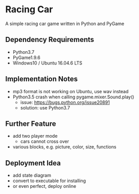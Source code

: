 # Racing Car
A simple racing car game written in Python and PyGame

## Dependency Requirements
- Python3.7
- PyGame1.9.6
- Windows10 / Ubuntu 16.04.6 LTS

## Implementation Notes
- mp3 format is not working on Ubuntu, use wav instead
- Python3.5 crash when calling pygame.mixer.Sound.play()
    - issue: https://bugs.python.org/issue20891
    - solution: use Python3.7

## Further Feature
- add two player mode
    - cars cannot cross over    
- various blocks, e.g. picture, color, size, functions

## Deployment Idea
- add state diagram
- convert to executable for installing
- or even perfect, deploy online
